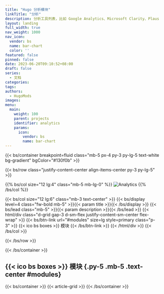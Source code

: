 ```yaml
---
title: "Hugo 分析模块"
linkTitle: "分析"
description: 分析工具列表，比如 Google Analytics、Microsoft Clarity、Plausible、Umami 和百度统计等。
layout: landing
full_width: true
nav_weight: 1000
nav_icon:
  vendor: bs
  name: bar-chart
  color: ''
featured: false
pinned: false
date: 2023-06-20T09:10:52+08:00
draft: false
series:
  - 文档
categories:
tags:
authors:
  - HugoMods
images:
menu:
  main:
    weight: 100
    parent: projects
    identifier: analytics
    params:
      icon:
        vendor: bs
        name: bar-chart
---
```


{{< bs/container breakpoint=fluid class="mb-5 px-4 py-3 py-lg-5 text-white bg-gradient" bgColor="#130f0b" >}}

  {{< bs/row class="justify-content-center align-items-center py-3 py-lg-5" >}}

  {{% bs/col size="12 lg:4" class="mb-5 mb-lg-0" %}}
  ![Analytics](/images/analytics.jpg)
  {{% /bs/col %}}

  {{< bs/col size="12 lg:6" class="mb-3 text-center" >}}
    {{< bs/display level=4 class="fw-bold mb-5" >}}{{< param title >}}{{< /bs/display >}}
    {{< bs/lead class="mb-5" >}}{{< param description >}}{{< /bs/lead >}}
    {{< html/div class="d-grid gap-3 d-sm-flex justify-content-sm-center flex-wrap" >}}
      {{< bs/btn-link url="#modules" size=lg style=primary class="p-3" >}}
        {{< ico bs boxes >}}
        模块
      {{< /bs/btn-link >}}
    {{< /html/div >}}
  {{< /bs/col >}}

  {{< /bs/row >}}

{{< /bs/container >}}

## {{< ico bs boxes >}} 模块 {.py-5 .mb-5 .text-center #modules}

{{< bs/container >}}
  {{< article-grid >}}
{{< /bs/container >}}
